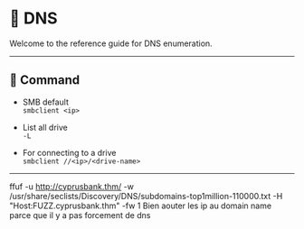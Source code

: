 # 🌸 DNS

Welcome to the reference guide for DNS enumeration.

---

## 🍕 Command

- SMB default\
`smbclient <ip>`

- List all drive\
`-L`

- For connecting to a drive\
`smbclient //<ip>/<drive-name>`

---

ffuf -u http://cyprusbank.thm/ -w /usr/share/seclists/Discovery/DNS/subdomains-top1million-110000.txt -H "Host:FUZZ.cyprusbank.thm" -fw 1
Bien aouter les ip au domain name parce que il y a pas forcement de dns
